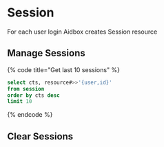 # Session

For each user login Aidbox creates Session resource

## Manage Sessions

{% code title="Get last 10 sessions" %}
```sql
select cts, resource#>>'{user,id}'
from session
order by cts desc
limit 10
```
{% endcode %}

## Clear Sessions


